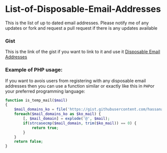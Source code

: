 # List-of-Disposable-Email-Addresses
This is the list of up to dated email addresses.
Please notify me of any updates or fork and request a pull request if there is any updates available

### Gist
This is the link of the gist if you want to link to it and use it
[Disposable Email Addresses](https://gist.github.com/hassanazimi/d6e49469258d7d06f9f4 "Disposable Email Addresses")

### Example of PHP usage:

If you want to avois users from registering with any disposable email addresses then you can use a function similar or exactly like this in `PHP`or your preferred programming language:

```php
function is_temp_mail($mail)
{
    $mail_domains_ko = file('https://gist.githubusercontent.com/hassanazimi/d6e49469258d7d06f9f4/raw/disposable_email_addresses');
    foreach($mail_domains_ko as $ko_mail) {
        [, $mail_domain] = explode('@', $mail);
        if(strcasecmp($mail_domain, trim($ko_mail)) == 0) {
            return true;
        }
    }
    return false;
}
```
